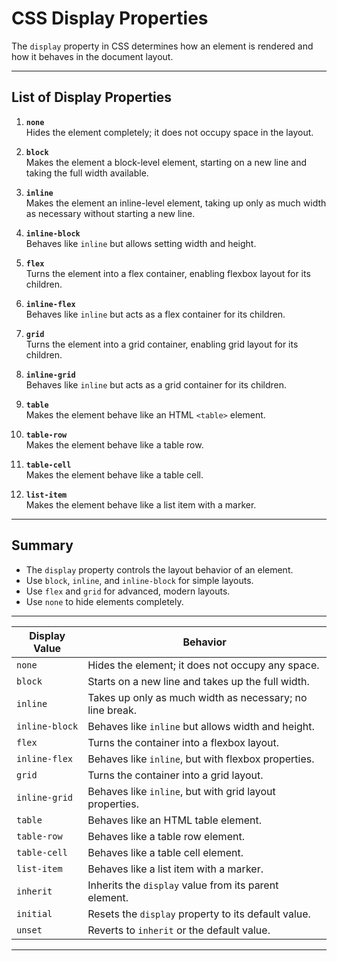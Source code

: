 # CSS Display Properties

The `display` property in CSS determines how an element is rendered and how it behaves in the document layout.

---

## **List of Display Properties**

1. **`none`**  
   Hides the element completely; it does not occupy space in the layout.

2. **`block`**  
   Makes the element a block-level element, starting on a new line and taking the full width available.

3. **`inline`**  
   Makes the element an inline-level element, taking up only as much width as necessary without starting a new line.

4. **`inline-block`**  
   Behaves like `inline` but allows setting width and height.

5. **`flex`**  
   Turns the element into a flex container, enabling flexbox layout for its children.

6. **`inline-flex`**  
   Behaves like `inline` but acts as a flex container for its children.

7. **`grid`**  
   Turns the element into a grid container, enabling grid layout for its children.

8. **`inline-grid`**  
   Behaves like `inline` but acts as a grid container for its children.

9. **`table`**  
   Makes the element behave like an HTML `<table>` element.

10. **`table-row`**  
    Makes the element behave like a table row.

11. **`table-cell`**  
    Makes the element behave like a table cell.

12. **`list-item`**  
    Makes the element behave like a list item with a marker.

---

## **Summary**
- The `display` property controls the layout behavior of an element.
- Use `block`, `inline`, and `inline-block` for simple layouts.
- Use `flex` and `grid` for advanced, modern layouts.
- Use `none` to hide elements completely.

---



| **Display Value** |         **Behavior**                                                  |
|-------------------|----------------------------------------------------------|
| `none`           | Hides the element; it does not occupy any space.         |
| `block`          | Starts on a new line and takes up the full width.        |
| `inline`         | Takes up only as much width as necessary; no line break. |
| `inline-block`   | Behaves like `inline` but allows width and height.       |
| `flex`           | Turns the container into a flexbox layout.               |
| `inline-flex`    | Behaves like `inline`, but with flexbox properties.      |
| `grid`           | Turns the container into a grid layout.                  |
| `inline-grid`    | Behaves like `inline`, but with grid layout properties.  |
| `table`          | Behaves like an HTML table element.                      |
| `table-row`      | Behaves like a table row element.                        |
| `table-cell`     | Behaves like a table cell element.                       |
| `list-item`      | Behaves like a list item with a marker.                  |
| `inherit`        | Inherits the `display` value from its parent element.    |
| `initial`        | Resets the `display` property to its default value.      |
| `unset`          | Reverts to `inherit` or the default value.               |

---

